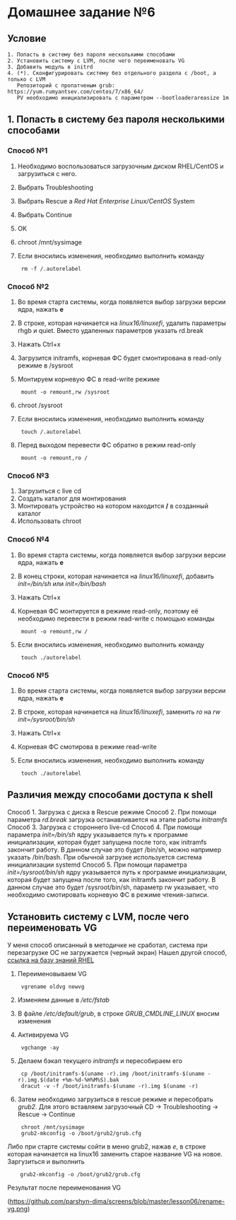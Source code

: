 # Домашнее задание №6
## Условие

    1. Попасть в систему без пароля несколькими способами
    2. Установить систему с LVM, после чего переименовать VG
    3. Добавить модуль в initrd
    4. (*). Сконфигурировать систему без отдельного раздела с /boot, а только с LVM
       Репозиторий с пропатченым grub: https://yum.rumyantsev.com/centos/7/x86_64/
       PV необходимо инициализировать с параметром --bootloaderareasize 1m

## 1. Попасть в систему без пароля несколькими способами
### Способ №1

1. Необходимо воспользоваться загрузочным диском RHEL/CentOS и загрузиться с него.
2. Выбрать Troubleshooting
3. Выбрать Rescue a *Red Hat Enterprise Linux/CentOS* System
4. Выбрать Continue
5. OK
6. chroot /mnt/sysimage
7. Если вносились изменения, необходимо выполнить команду

        rm -f /.autorelabel

### Способ №2

1. Во время старта системы, когда появляется выбор загрузки версии ядра, нажать **e**
2. В строке, которая начинается на *linux16/linuxefi*, удалить параметры rhgb и quiet. Вместо удаленных параметров указать rd.break
3. Нажать Ctrl+x
4. Загрузится initramfs, корневая ФС будет смонтирована в read-only режиме в /sysroot
5. Монтируем корневую ФС в read-write режиме

        mount -o remount,rw /sysroot

6. chroot /sysroot
7. Если вносились изменения, необходимо выполнить команду

        touch /.autorelabel

8. Перед выходом перевести ФС обратно в режим read-only

        mount -o remount,ro /

### Способ №3

1. Загрузиться с live cd
2. Создать каталог для монтирования
3. Монтировать устройство на котором находится **/** в созданный каталог
4. Использовать chroot

### Способ №4

1. Во время старта системы, когда появляется выбор загрузки версии ядра, нажать **e**
2. В конец строки, которая начинается на *linux16/linuxefi*, добавить *init=/bin/sh* или *init=/bin/bash*
3. Нажать Ctrl+x
4. Корневая ФС монтируется в режиме read-only, поэтому её необходимо перевести в режим read-write с помощью команды

        mount -o remount,rw /

5. Если вносились изменения, необходимо выполнить команду

        touch ./autorelabel


### Способ №5
 
1. Во время старта системы, когда появляется выбор загрузки версии ядра, нажать **e**
2. В строке, которая начинается на *linux16/linuxefi*, заменить *ro* на *rw init=/sysroot/bin/sh*
3. Нажать Ctrl+x
4. Корневая ФС смотирова в режиме read-write
5. Если вносились изменения, необходимо выполнить команду

        touch ./autorelabel

## Различия между способами доступа к shell

Способ 1. Загрузка с диска в Rescue режиме
Способ 2. При помощи параметра *rd.break* загрузка останавливается на этапе работы *initramfs*
Способ 3. Загрузка с стороннего live-cd
Способ 4. При помощи параметра *init=/bin/sh* ядру указывается путь к программе инициализации, которая будет запущена после того, как initramfs закончит работу.
          В данном случае это будет /bin/sh, можно например указать /bin/bash. При обычной загрузке используется система инициализации systemd
Способ 5. При помощи параметра *init=/sysroot/bin/sh* ядру указывается путь к программе инициализации, которая будет запущена после того, как initramfs закончит работу.
          В данном случае это будет /sysroot/bin/sh, параметр rw указывает, что необходимо смотировать корневую ФС в режиме чтения-записи.

## Установить систему с LVM, после чего переименовать VG
У меня способ описанный в методичке не сработал, система при перезагрузке ОС не загружается (черный экран)
Нашел другой способ, [ссылка на базу знаний RHEL](https://access.redhat.com/solutions/1573673)

1. Переименовываем VG
    
        vgrename oldvg newvg

2. Изменяем данные в */etc/fstab*
3. В файле */etc/default/grub*, в строке *GRUB_CMDLINE_LINUX* вносим изменения
4. Активируема VG

        vgchange -ay

5. Делаем бэкап текущего *initramfs* и пересобираем его

        cp /boot/initramfs-$(uname -r).img /boot/initramfs-$(uname -r).img.$(date +%m-%d-%H%M%S).bak
        dracut -v -f /boot/initramfs-$(uname -r).img $(uname -r)

6. Затем необходимо загрузиться в rescue режиме и пересобрать *grub2*. Для этого вставляем загрузочный CD -> Troubleshooting -> Rescue -> Continue

        chroot /mnt/sysimage
        grub2-mkconfig -o /boot/grub2/grub.cfg

  Либо при старте системы сойти в меню grub2, нажав *е*, в строке которая начинается на linux16 заменить старое название VG на новое. Заргузиться и выполнить

        grub2-mkconfig -o /boot/grub2/grub.cfg

Результат после переименования VG

(https://github.com/parshyn-dima/screens/blob/master/lesson06/rename-vg.png)
